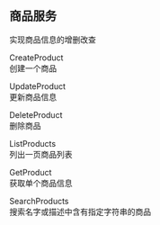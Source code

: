 ## 商品服务
实现商品信息的增删改查  

CreateProduct  
创建一个商品  

UpdateProduct  
更新商品信息  

DeleteProduct  
删除商品  

ListProducts  
列出一页商品列表  

GetProduct  
获取单个商品信息  

SearchProducts  
搜索名字或描述中含有指定字符串的商品  